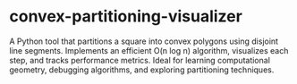 # convex-partitioning-visualizer
A Python tool that partitions a square into convex polygons using disjoint line segments. Implements an efficient O(n log n) algorithm, visualizes each step, and tracks performance metrics. Ideal for learning computational geometry, debugging algorithms, and exploring partitioning techniques.
